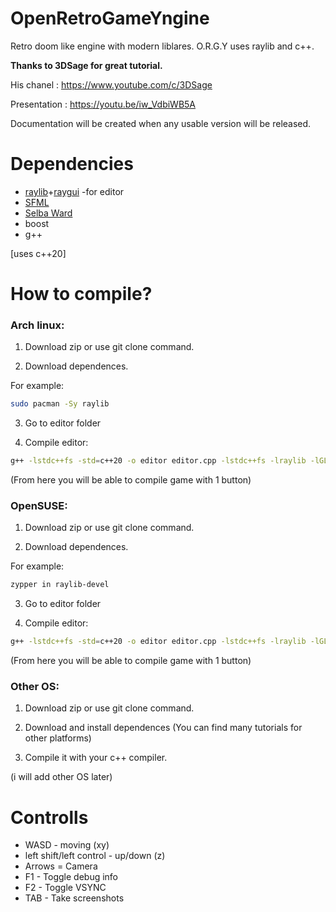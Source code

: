 # OpenRetroGameYngine

Retro doom like engine with modern liblares. O.R.G.Y uses raylib and c++.

**Thanks to 3DSage for great tutorial.**

His chanel : https://www.youtube.com/c/3DSage

Presentation : https://youtu.be/iw_VdbiWB5A

Documentation will be created when any usable version will be released.

# Dependencies
* [raylib](https://www.raylib.com/)+[raygui](https://github.com/raysan5/raygui)  -for editor
* [SFML](https://www.sfml-dev.org/)
* [Selba Ward](https://github.com/Hapaxia/SelbaWard)
* boost
* g++

[uses c++20]

# How to compile?

### **Arch linux:**

1. Download zip or use git clone command.

2. Download dependences.

For example:
```sh
sudo pacman -Sy raylib
```
3. Go to editor folder

4. Compile editor:
```sh
g++ -lstdc++fs -std=c++20 -o editor editor.cpp -lstdc++fs -lraylib -lGL -lm -lpthread -ldl -lrt -lX11
```
(From here you will be able to compile game with 1 button)

### **OpenSUSE:**

1. Download zip or use git clone command.

2. Download dependences.

For example:
```sh
zypper in raylib-devel
```

3. Go to editor folder

4. Compile editor:
```sh
g++ -lstdc++fs -std=c++20 -o editor editor.cpp -lstdc++fs -lraylib -lGL -lm -lpthread -ldl -lrt -lX11
```
(From here you will be able to compile game with 1 button)

### **Other OS:**

1. Download zip or use git clone command.

2. Download and install dependences (You can find many tutorials for other platforms)

3. Compile it with your c++ compiler.

(i will add other OS later)

# Controlls

* WASD - moving (xy)
* left shift/left control - up/down (z)
* Arrows = Camera
* F1 - Toggle debug info
* F2 - Toggle VSYNC
* TAB - Take screenshots







